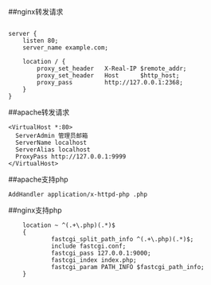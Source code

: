 ##nginx转发请求

```

server {
    listen 80;
    server_name example.com;

    location / {
        proxy_set_header   X-Real-IP $remote_addr;
        proxy_set_header   Host      $http_host;
        proxy_pass         http://127.0.0.1:2368;
    }
}

```
##apache转发请求

```
<VirtualHost *:80> 
  ServerAdmin 管理员邮箱 
  ServerName localhost 
  ServerAlias localhost 
  ProxyPass http://127.0.0.1:9999
</VirtualHost> 

```


##apache支持php

`AddHandler application/x-httpd-php .php`

##nginx支持php

```
    location ~ ^(.+\.php)(.*)$
    {
            fastcgi_split_path_info ^(.+\.php)(.*)$;
            include fastcgi.conf;
            fastcgi_pass 127.0.0.1:9000;
            fastcgi_index index.php;
            fastcgi_param PATH_INFO $fastcgi_path_info;
    }
```
